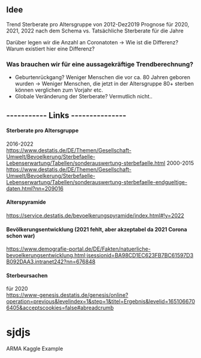 ## Idee
Trend Sterberate pro Altersgruppe von 2012-Dez2019
Prognose für 2020, 2021, 2022 nach dem Schema
vs. Tatsächliche Sterberate für die Jahre

Darüber legen wir die Anzahl an Coronatoten
-> Wie ist die Differenz? Warum existiert hier eine Differenz?


### Was brauchen wir für eine aussagekräftige Trendberechnung?
- Geburtenrückgang?
    Weniger Menschen die vor ca. 80 Jahren geboren wurden -> Weniger Menschen, die jetzt in der Altersgruppe 80+ sterben können verglichen zum Vorjahr etc.
- Globale Veränderung der Sterberate?
    Vermutlich nicht..

## ----------- Links ---------------

#### Sterberate pro Altersgruppe
2016-2022\
https://www.destatis.de/DE/Themen/Gesellschaft-Umwelt/Bevoelkerung/Sterbefaelle-Lebenserwartung/Tabellen/sonderauswertung-sterbefaelle.html
2000-2015\
https://www.destatis.de/DE/Themen/Gesellschaft-Umwelt/Bevoelkerung/Sterbefaelle-Lebenserwartung/Tabellen/sonderauswertung-sterbefaelle-endgueltige-daten.html?nn=209016

#### Alterspyramide
https://service.destatis.de/bevoelkerungspyramide/index.html#!y=2022

#### Bevölkerungsentwicklung (2021 fehlt, aber akzeptabel da 2021 Corona schon war)
https://www.demografie-portal.de/DE/Fakten/natuerliche-bevoelkerungsentwicklung.html;jsessionid=BA98CD1EC623FB7BC61597D3B092DAA3.intranet242?nn=676848

#### Sterbeursachen
für 2020\
https://www-genesis.destatis.de/genesis/online?operation=previous&levelindex=1&step=1&titel=Ergebnis&levelid=1651066706405&acceptscookies=false#abreadcrumb

# sjdjs
ARMA
Kaggle Example